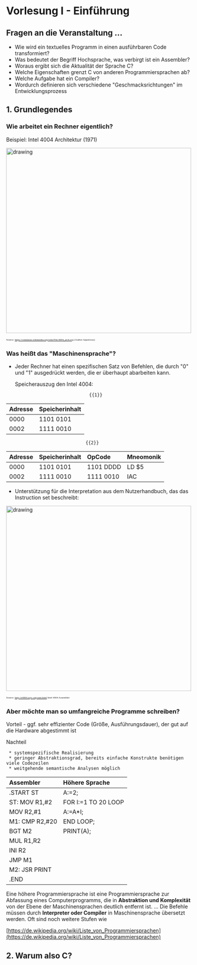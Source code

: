 <!--

author:   Sebastian Zug & André Dietrich
email:    zug@ovgu.de   & andre.dietrich@ovgu.de
version:  0.0.1
language: de
narrator: Deutsch Female

comment:  This is a very simple comment.
          Multiline is also okay.

translation: English   translation/english.md

script:   https://felixhao28.github.io/JSCPP/dist/JSCPP.es5.min.js

@JSCPP
<script>
  try {
    var output = "";
    JSCPP.run(`@0`, `@1`, {stdio: {write: s => { output += s.replace(/\n/g, "<br>");}}});
    output;
  } catch (msg) {
    var error = new LiaError(msg, 1);
    var log = msg.match(/(.*)\nline (\d+) \(column (\d+)\):.*\n.*\n(.*)/);
    var info = log[1] + " " + log[4];

    if (info.length > 80)
      info = info.substring(0,76) + "..."

    error.add_detail(0, info, "error", log[2]-1, log[3]);

    throw error;
  }
</script>
@end
-->

# Vorlesung I - Einführung

## Fragen an die Veranstaltung ...

* Wie wird ein textuelles Programm in einen ausführbaren Code transformiert?
* Was bedeutet der Begriff Hochsprache, was verbirgt ist ein Assembler?
* Woraus ergibt sich die Aktualität der Sprache C?
* Welche Eigenschaften grenzt C von anderen Programmiersprachen ab?
* Welche Aufgabe hat ein Compiler?
* Wordurch definieren sich verschiedene "Geschmacksrichtungen" im Entwicklungsprozess

## 1. Grundlegendes

### Wie arbeitet ein Rechner eigentlich?

Beispiel: Intel 4004 Architektur (1971)

<img src="https://upload.wikimedia.org/wikipedia/commons/thumb/8/87/4004_arch.svg/1190px-4004_arch.svg.png" alt="drawing" width="500"/>

<span style="font-family:Papyrus; font-size:0.5em;">Source:
<a href="https://commons.wikimedia.org/wiki/File:4004_arch.svg">https://commons.wikimedia.org/wiki/File:4004_arch.svg</a> (Author Appaloosa)</span>

### Was heißt das "Maschinensprache"?

* Jeder Rechner hat einen spezifischen Satz von Befehlen, die durch "0" und "1" ausgedrückt werden, die er überhaupt abarbeiten kann.

   Speicherauszug den Intel 4004:

                                  {{1}}
| Adresse | Speicherinhalt |
|:--------|:---------------|
| 0000    | 1101 0101      |
| 0002    | 1111 0010      |

                                  {{2}}
| Adresse | Speicherinhalt | OpCode     | Mneomonik |
|:--------|:---------------|:-----------|:----------|
| 0000    | 1101 0101      | 1101 DDDD  | LD $5     |
| 0002    | 1111 0010      | 1111 0010  | IAC       |

* Unterstützung für die Interpretation aus dem Nutzerhandbuch, das das Instruction set beschreibt:

<img src="https://github.com/liaScript/CCourse/blob/master/img/4004_Instruction_set.png" alt="drawing" width="500"/>

<span style="font-family:Papyrus; font-size:0.5em;">Source:
<a href="http://e4004.szyc.org/asm.html">http://e4004.szyc.org/asm.html</a> Intel 4004 Assembler</span>

### Aber möchte man so umfangreiche Programme schreiben?

Vorteil - ggf. sehr effizienter Code (Größe, Ausführungsdauer), der gut auf die Hardware abgestimmt ist

Nachteil

     * systemspezifische Realisierung
     * geringer Abstraktionsgrad, bereits einfache Konstrukte benötigen viele Codezeilen
     * weitgehende semantische Analysen möglich

| Assembler                | Höhere Sprache                 |
|:-------------------------|:-------------------------------|
|       .START ST          |   A:=2;                        |
|  ST: MOV R1,#2           |   FOR I:=1 TO 20 LOOP          |
|      MOV R2,#1          |       A:=A*I;                   |
|  M1: CMP R2,#20          |   END LOOP; |
|      BGT M2             |    PRINT(A); |
|      MUL R1,R2          | |
|      INI R2 | |
|      JMP M1 | |
|  M2: JSR PRINT | |
|      .END | |

Eine höhere Programmiersprache ist eine Programmiersprache zur Abfassung eines Computerprogramms, die in **Abstraktion und Komplexität** von der Ebene der Maschinensprachen deutlich entfernt ist. ... Die Befehle müssen durch **Interpreter oder Compiler** in Maschinensprache übersetzt werden. Oft sind noch weitere Stufen wie

[https://de.wikipedia.org/wiki/Liste_von_Programmiersprachen](https://de.wikipedia.org/wiki/Liste_von_Programmiersprachen)

## 2. Warum also C?
